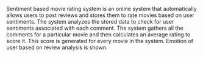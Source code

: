 Sentiment based movie rating system is an online system that automatically allows users to post reviews and stores them to rate movies based on user sentiments. The system analyzes the stored data to check for user sentiments associated with each comment. The system gathers all the comments for a particular movie and then calculates an average rating to score it. This score is generated for every movie in the system. Emotion of user based on review analysis is shown.
